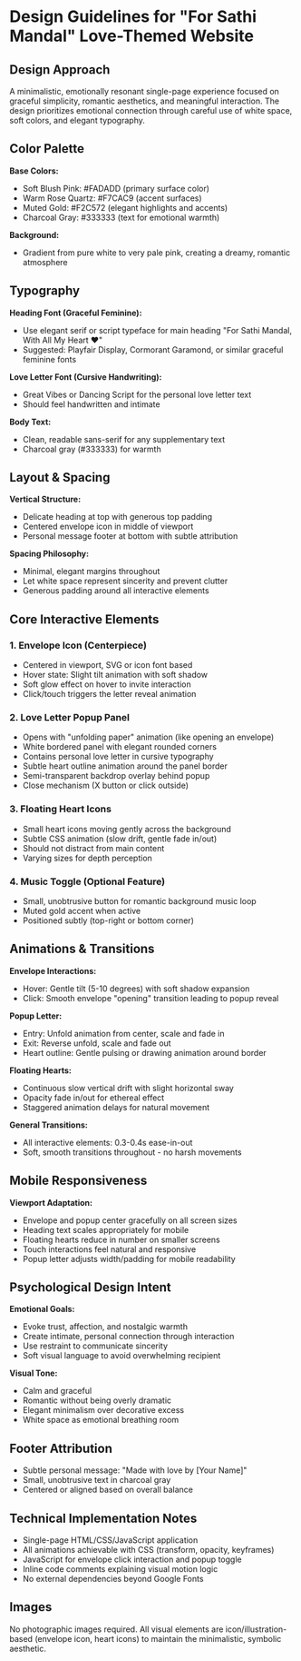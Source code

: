 # Design Guidelines for "For Sathi Mandal" Love-Themed Website

## Design Approach
A minimalistic, emotionally resonant single-page experience focused on graceful simplicity, romantic aesthetics, and meaningful interaction. The design prioritizes emotional connection through careful use of white space, soft colors, and elegant typography.

## Color Palette

**Base Colors:**
- Soft Blush Pink: #FADADD (primary surface color)
- Warm Rose Quartz: #F7CAC9 (accent surfaces)
- Muted Gold: #F2C572 (elegant highlights and accents)
- Charcoal Gray: #333333 (text for emotional warmth)

**Background:**
- Gradient from pure white to very pale pink, creating a dreamy, romantic atmosphere

## Typography

**Heading Font (Graceful Feminine):**
- Use elegant serif or script typeface for main heading "For Sathi Mandal, With All My Heart ❤️"
- Suggested: Playfair Display, Cormorant Garamond, or similar graceful feminine fonts

**Love Letter Font (Cursive Handwriting):**
- Great Vibes or Dancing Script for the personal love letter text
- Should feel handwritten and intimate

**Body Text:**
- Clean, readable sans-serif for any supplementary text
- Charcoal gray (#333333) for warmth

## Layout & Spacing

**Vertical Structure:**
- Delicate heading at top with generous top padding
- Centered envelope icon in middle of viewport
- Personal message footer at bottom with subtle attribution

**Spacing Philosophy:**
- Minimal, elegant margins throughout
- Let white space represent sincerity and prevent clutter
- Generous padding around all interactive elements

## Core Interactive Elements

### 1. Envelope Icon (Centerpiece)
- Centered in viewport, SVG or icon font based
- Hover state: Slight tilt animation with soft shadow
- Soft glow effect on hover to invite interaction
- Click/touch triggers the letter reveal animation

### 2. Love Letter Popup Panel
- Opens with "unfolding paper" animation (like opening an envelope)
- White bordered panel with elegant rounded corners
- Contains personal love letter in cursive typography
- Subtle heart outline animation around the panel border
- Semi-transparent backdrop overlay behind popup
- Close mechanism (X button or click outside)

### 3. Floating Heart Icons
- Small heart icons moving gently across the background
- Subtle CSS animation (slow drift, gentle fade in/out)
- Should not distract from main content
- Varying sizes for depth perception

### 4. Music Toggle (Optional Feature)
- Small, unobtrusive button for romantic background music loop
- Muted gold accent when active
- Positioned subtly (top-right or bottom corner)

## Animations & Transitions

**Envelope Interactions:**
- Hover: Gentle tilt (5-10 degrees) with soft shadow expansion
- Click: Smooth envelope "opening" transition leading to popup reveal

**Popup Letter:**
- Entry: Unfold animation from center, scale and fade in
- Exit: Reverse unfold, scale and fade out
- Heart outline: Gentle pulsing or drawing animation around border

**Floating Hearts:**
- Continuous slow vertical drift with slight horizontal sway
- Opacity fade in/out for ethereal effect
- Staggered animation delays for natural movement

**General Transitions:**
- All interactive elements: 0.3-0.4s ease-in-out
- Soft, smooth transitions throughout - no harsh movements

## Mobile Responsiveness

**Viewport Adaptation:**
- Envelope and popup center gracefully on all screen sizes
- Heading text scales appropriately for mobile
- Floating hearts reduce in number on smaller screens
- Touch interactions feel natural and responsive
- Popup letter adjusts width/padding for mobile readability

## Psychological Design Intent

**Emotional Goals:**
- Evoke trust, affection, and nostalgic warmth
- Create intimate, personal connection through interaction
- Use restraint to communicate sincerity
- Soft visual language to avoid overwhelming recipient

**Visual Tone:**
- Calm and graceful
- Romantic without being overly dramatic
- Elegant minimalism over decorative excess
- White space as emotional breathing room

## Footer Attribution
- Subtle personal message: "Made with love by [Your Name]"
- Small, unobtrusive text in charcoal gray
- Centered or aligned based on overall balance

## Technical Implementation Notes
- Single-page HTML/CSS/JavaScript application
- All animations achievable with CSS (transform, opacity, keyframes)
- JavaScript for envelope click interaction and popup toggle
- Inline code comments explaining visual motion logic
- No external dependencies beyond Google Fonts

## Images
No photographic images required. All visual elements are icon/illustration-based (envelope icon, heart icons) to maintain the minimalistic, symbolic aesthetic.